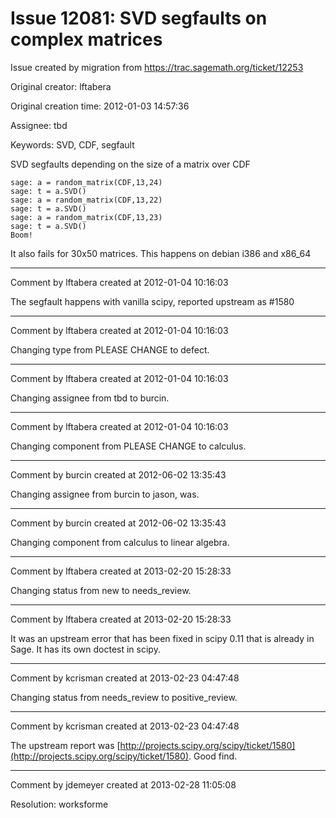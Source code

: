 # Issue 12081: SVD segfaults on complex matrices

Issue created by migration from https://trac.sagemath.org/ticket/12253

Original creator: lftabera

Original creation time: 2012-01-03 14:57:36

Assignee: tbd

Keywords: SVD, CDF, segfault

SVD segfaults depending on the size of a matrix over CDF


```
sage: a = random_matrix(CDF,13,24)
sage: t = a.SVD()
sage: a = random_matrix(CDF,13,22)
sage: t = a.SVD()                 
sage: a = random_matrix(CDF,13,23)
sage: t = a.SVD() 
Boom!
```


It also fails for 30x50 matrices. This happens on debian i386 and x86_64


---

Comment by lftabera created at 2012-01-04 10:16:03

The segfault happens with vanilla scipy, reported upstream as #1580


---

Comment by lftabera created at 2012-01-04 10:16:03

Changing type from PLEASE CHANGE to defect.


---

Comment by lftabera created at 2012-01-04 10:16:03

Changing assignee from tbd to burcin.


---

Comment by lftabera created at 2012-01-04 10:16:03

Changing component from PLEASE CHANGE to calculus.


---

Comment by burcin created at 2012-06-02 13:35:43

Changing assignee from burcin to jason, was.


---

Comment by burcin created at 2012-06-02 13:35:43

Changing component from calculus to linear algebra.


---

Comment by lftabera created at 2013-02-20 15:28:33

Changing status from new to needs_review.


---

Comment by lftabera created at 2013-02-20 15:28:33

It was an upstream error that has been fixed in scipy 0.11 that is already in Sage.
It has its own doctest in scipy.


---

Comment by kcrisman created at 2013-02-23 04:47:48

Changing status from needs_review to positive_review.


---

Comment by kcrisman created at 2013-02-23 04:47:48

The upstream report was [http://projects.scipy.org/scipy/ticket/1580](http://projects.scipy.org/scipy/ticket/1580).  Good find.


---

Comment by jdemeyer created at 2013-02-28 11:05:08

Resolution: worksforme
